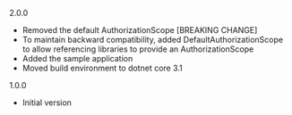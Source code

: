 2.0.0
* Removed the default AuthorizationScope [BREAKING CHANGE]
* To maintain backward compatibility, added DefaultAuthorizationScope to allow referencing libraries to provide an AuthorizationScope
* Added the sample application
* Moved build environment to dotnet core 3.1

1.0.0
* Initial version